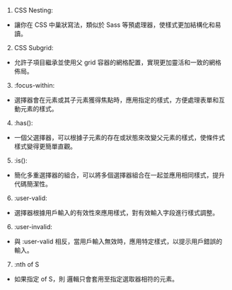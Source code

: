 1. CSS Nesting:
- 讓你在 CSS 中巢狀寫法，類似於 Sass 等預處理器，使樣式更加結構化和易讀。
 
2. CSS Subgrid:
- 允許子項目繼承並使用父 grid 容器的網格配置，實現更加靈活和一致的網格佈局。

3. :focus-within:
- 選擇器會在元素或其子元素獲得焦點時，應用指定的樣式，方便處理表單和互動元素的樣式。

4. :has():
- 一個父選擇器，可以根據子元素的存在或狀態來改變父元素的樣式，使條件式樣式變得更簡單直觀。

5. :is():
- 簡化多重選擇器的組合，可以將多個選擇器組合在一起並應用相同樣式，提升代碼簡潔性。

6. :user-valid:
- 選擇器根據用戶輸入的有效性來應用樣式，對有效輸入字段進行樣式調整。
6. :user-invalid:
- 與 :user-valid 相反，當用戶輸入無效時，應用特定樣式，以提示用戶錯誤的輸入。

7. :nth of S
- 如果指定 of S，則 邏輯只會套用至指定選取器相符的元素。